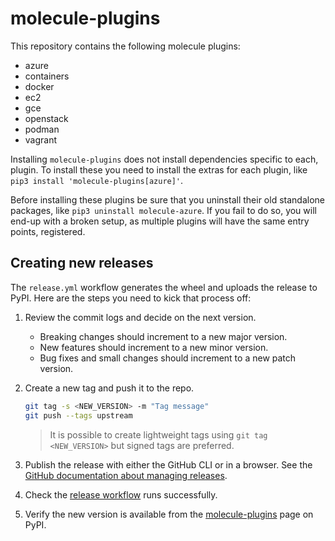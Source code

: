 # molecule-plugins

This repository contains the following molecule plugins:

- azure
- containers
- docker
- ec2
- gce
- openstack
- podman
- vagrant

Installing `molecule-plugins` does not install dependencies specific to each,
plugin. To install these you need to install the extras for each plugin, like
`pip3 install 'molecule-plugins[azure]'`.

Before installing these plugins be sure that you uninstall their old standalone
packages, like `pip3 uninstall molecule-azure`. If you fail to do so, you will
end-up with a broken setup, as multiple plugins will have the same entry points,
registered.

## Creating new releases

The `release.yml` workflow generates the wheel and uploads the release to PyPI.
Here are the steps you need to kick that process off:

1. Review the commit logs and decide on the next version.
   - Breaking changes should increment to a new major version.
   - New features should increment to a new minor version.
   - Bug fixes and small changes should increment to a new patch version.

2. Create a new tag and push it to the repo.

   ```bash
   git tag -s <NEW_VERSION> -m "Tag message"
   git push --tags upstream
   ```

   > It is possible to create lightweight tags using `git tag <NEW_VERSION>` but signed tags are preferred.

3. Publish the release with either the GitHub CLI or in a browser.
   See the [GitHub documentation about managing releases](https://docs.github.com/en/repositories/releasing-projects-on-github/managing-releases-in-a-repository).
4. Check the [release workflow](https://github.com/ansible-community/molecule-plugins/actions/workflows/release.yml) runs successfully.
5. Verify the new version is available from the [molecule-plugins](https://pypi.org/project/molecule-plugins/) page on PyPI.
